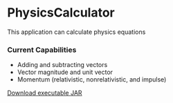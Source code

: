 # PhysicsCalculator
This application can calculate physics equations

### Current Capabilities
- Adding and subtracting vectors
- Vector magnitude and unit vector
- Momentum (relativistic, nonrelativistic, and impulse)

[Download executable JAR](https://github.com/alexhennieroed/PhysicsCalculator/blob/master/PhysicsCalculator-0.0.3.jar?raw=true)
